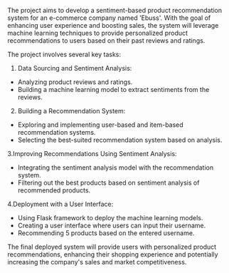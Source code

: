 The project aims to develop a sentiment-based product recommendation system for an e-commerce company named 'Ebuss'. With the goal of enhancing user experience and boosting sales, the system will leverage machine learning techniques to provide personalized product recommendations to users based on their past reviews and ratings.

The project involves several key tasks:

1. Data Sourcing and Sentiment Analysis:
- Analyzing product reviews and ratings.
- Building a machine learning model to extract sentiments from the reviews.

2. Building a Recommendation System:
 - Exploring and implementing user-based and item-based recommendation systems.
 - Selecting the best-suited recommendation system based on analysis.

3.Improving Recommendations Using Sentiment Analysis:
 - Integrating the sentiment analysis model with the recommendation system.
 - Filtering out the best products based on sentiment analysis of recommended products.

4.Deployment with a User Interface:
 - Using Flask framework to deploy the machine learning models.
 - Creating a user interface where users can input their username.
 - Recommending 5 products based on the entered username.

The final deployed system will provide users with personalized product recommendations, enhancing their shopping experience and potentially increasing the company's sales and market competitiveness.

